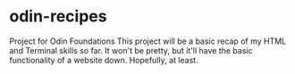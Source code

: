 # odin-recipes
Project for Odin Foundations
This project will be a basic recap of my HTML and Terminal skills so far. It won't be pretty, but it'll have the basic functionality of a website down. Hopefully, at least.